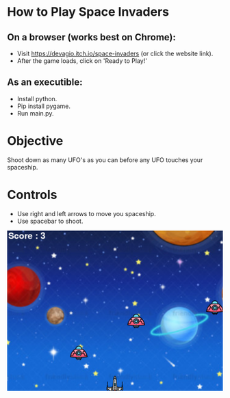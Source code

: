 # How to Play Space Invaders
## On a browser (works best on Chrome):
- Visit https://devagio.itch.io/space-invaders (or click the website link). 
- After the game loads, click on 'Ready to Play!'

## As an executible:
- Install python.
- Pip install pygame.
- Run main.py.

# Objective
Shoot down as many UFO's as you can before any UFO touches your spaceship.

# Controls
- Use right and left arrows to move you spaceship.
- Use spacebar to shoot.

![Screenshot](Screenshot.png?raw=true)
